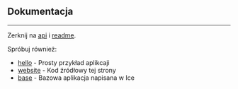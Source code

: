 ## Dokumentacja
***
Zerknij na [api](http://doc.iceframework.org) i [readme](doc/index/readme).

Spróbuj również:
* [hello](https://github.com/ice/hello) - Prosty przykład aplikcaji
* [website](https://github.com/ice/website) - Kod źródłowy tej strony
* [base](https://github.com/ice/base) - Bazowa aplikacja napisana w Ice